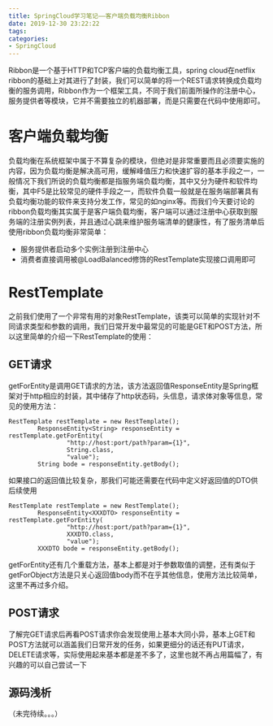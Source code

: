 ```yaml
---
title: SpringCloud学习笔记——客户端负载均衡Ribbon
date: 2019-12-30 23:22:22
tags:
categories:
- SpringCloud
---
```


Ribbon是一个基于HTTP和TCP客户端的负载均衡工具，spring cloud在netflix ribbon的基础上对其进行了封装，我们可以简单的将一个REST请求转换成负载均衡的服务调用，Ribbon作为一个框架工具，不同于我们前面所操作的注册中心，服务提供者等模块，它并不需要独立的机器部署，而是只需要在代码中使用即可。

# 客户端负载均衡
负载均衡在系统框架中属于不算复杂的模块，但绝对是非常重要而且必须要实施的内容，因为负载均衡是解决高可用，缓解峰值压力和快速扩容的基本手段之一，一般情况下我们所说的负载均衡都是指服务端负载均衡，其中又分为硬件和软件均衡，其中F5是比较常见的硬件手段之一，而软件负载一般就是在服务端部署具有负载均衡功能的软件来支持分发工作，常见的如nginx等。而我们今天要讨论的ribbon负载均衡其实属于是客户端负载均衡，客户端可以通过注册中心获取到服务端的注册实例列表，并且通过心跳来维护服务端清单的健康性，有了服务清单后使用ribbon负载均衡非常简单：
* 服务提供者启动多个实例注册到注册中心
* 消费者直接调用被@LoadBalanced修饰的RestTemplate实现接口调用即可

# RestTemplate
之前我们使用了一个非常有用的对象RestTemplate，该类可以简单的实现针对不同请求类型和参数的调用，我们日常开发中最常见的可能是GET和POST方法，所以这里简单的介绍一下RestTemplate的使用：

## GET请求
getForEntity是调用GET请求的方法，该方法返回值ResponseEntity是Spring框架对于http相应的封装，其中储存了http状态码，头信息，请求体对象等信息，常见的使用方法：
```
RestTemplate restTemplate = new RestTemplate();
        ResponseEntity<String> responseEntity = restTemplate.getForEntity(
                "http://host:port/path?param={1}",
                String.class,
                "value");
        String bode = responseEntity.getBody();
```
如果接口的返回值比较复杂，那我们可能还需要在代码中定义好返回值的DTO供后续使用
```
RestTemplate restTemplate = new RestTemplate();
        ResponseEntity<XXXDTO> responseEntity = restTemplate.getForEntity(
                "http://host:port/path?param={1}",
                XXXDTO.class,
                "value");
        XXXDTO bode = responseEntity.getBody();
```
getForEntity还有几个重载方法，基本上都是对于参数取值的调整，还有类似于getForObject方法是只关心返回值body而不在乎其他信息，使用方法比较简单，这里不再过多介绍。

## POST请求
了解完GET请求后再看POST请求你会发现使用上基本大同小异，基本上GET和POST方法就可以涵盖我们日常开发的任务，如果更细分的话还有PUT请求，DELETE请求等，实际使用起来基本都是差不多了，这里也就不再占用篇幅了，有兴趣的可以自己尝试一下

## 源码浅析
（未完待续。。。）